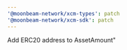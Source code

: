 ```yaml
---
'@moonbeam-network/xcm-types': patch
'@moonbeam-network/xcm-sdk': patch
---
```


Add ERC20 address to AssetAmount"
